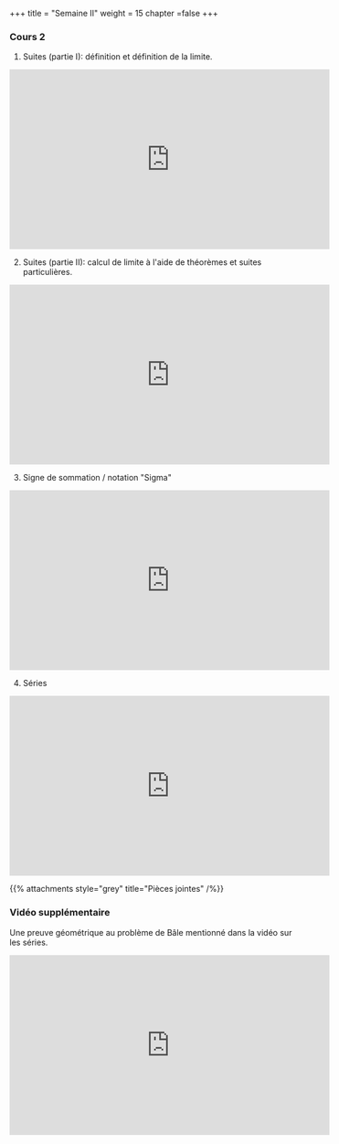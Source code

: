+++
title = "Semaine II"
weight = 15
chapter =false
+++

<!--
# :construction:
Vidéos disponible le 22 septembre 2020
-->

### Cours 2 

1) Suites (partie I): définition et définition de la limite.

<iframe width="560" height="315" src="https://www.youtube.com/embed/jR8iRqO1t-o" frameborder="0" allow="accelerometer; autoplay; clipboard-write; encrypted-media; gyroscope; picture-in-picture" allowfullscreen></iframe>

2) Suites (partie II): calcul de limite à l'aide de théorèmes et suites particulières. 

<iframe width="560" height="315" src="https://www.youtube.com/embed/WW92x9x2qWY" frameborder="0" allow="accelerometer; autoplay; clipboard-write; encrypted-media; gyroscope; picture-in-picture" allowfullscreen></iframe>

3) Signe de sommation / notation "Sigma"

<iframe width="560" height="315" src="https://www.youtube.com/embed/nmgeR8kKspk" frameborder="0" allow="accelerometer; autoplay; clipboard-write; encrypted-media; gyroscope; picture-in-picture" allowfullscreen></iframe>

4) Séries

<iframe width="560" height="315" src="https://www.youtube.com/embed/MtCwhV5faR4" frameborder="0" allow="accelerometer; autoplay; clipboard-write; encrypted-media; gyroscope; picture-in-picture" allowfullscreen></iframe>

{{% attachments style="grey" title="Pièces jointes" /%}}

### Vidéo supplémentaire

Une preuve géométrique au problème de Bâle mentionné dans la vidéo sur les séries.

<iframe width="560" height="315" src="https://www.youtube.com/embed/d-o3eB9sfls" frameborder="0" allow="accelerometer; autoplay; clipboard-write; encrypted-media; gyroscope; picture-in-picture" allowfullscreen></iframe>

